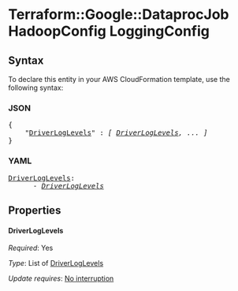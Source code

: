 # Terraform::Google::DataprocJob HadoopConfig LoggingConfig

## Syntax

To declare this entity in your AWS CloudFormation template, use the following syntax:

### JSON

<pre>
{
    "<a href="#driverloglevels" title="DriverLogLevels">DriverLogLevels</a>" : <i>[ <a href="hadoopconfig-loggingconfig-driverloglevels.md">DriverLogLevels</a>, ... ]</i>
}
</pre>

### YAML

<pre>
<a href="#driverloglevels" title="DriverLogLevels">DriverLogLevels</a>: <i>
      - <a href="hadoopconfig-loggingconfig-driverloglevels.md">DriverLogLevels</a></i>
</pre>

## Properties

#### DriverLogLevels

_Required_: Yes

_Type_: List of <a href="hadoopconfig-loggingconfig-driverloglevels.md">DriverLogLevels</a>

_Update requires_: [No interruption](https://docs.aws.amazon.com/AWSCloudFormation/latest/UserGuide/using-cfn-updating-stacks-update-behaviors.html#update-no-interrupt)

